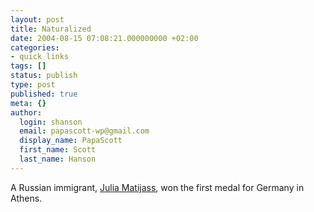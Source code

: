 ```yaml
---
layout: post
title: Naturalized
date: 2004-08-15 07:08:21.000000000 +02:00
categories:
- quick links
tags: []
status: publish
type: post
published: true
meta: {}
author:
  login: shanson
  email: papascott-wp@gmail.com
  display_name: PapaScott
  first_name: Scott
  last_name: Hanson
---
```

<p>A Russian immigrant, <a href="http://www.spiegel.de/sport/sonst/0,1518,313333,00.html" title="Olympia: Kampfsportlerin holt erste deutsche Medaille - SPIEGEL ONLINE">Julia Matijass</a>, won the first medal for Germany in Athens.</p>

